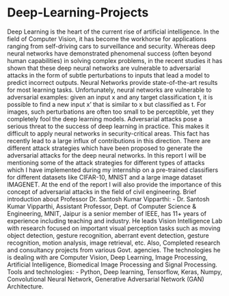 # Deep-Learning-Projects
Deep Learning is the heart of the current rise of artificial intelligence. In the field of Computer Vision, it has become the workhorse for applications ranging from self-driving cars to surveillance and security. Whereas deep neural networks have demonstrated phenomenal success (often beyond human capabilities) in solving complex problems, in the recent studies it has shown that these deep neural networks are vulnerable to adversarial attacks in the form of subtle perturbations to inputs that lead a model to predict incorrect outputs.
Neural Networks provide state-of-the-art results for most learning tasks. Unfortunately, neural networks are vulnerable to adversarial examples: given an input x and any target classification t, it is possible to find a new input x’ that is similar to x but classified as t. For images, such perturbations are often too small to be perceptible, yet they completely fool the deep learning models. Adversarial attacks pose a serious threat to the success of deep learning in practice. This makes it difficult to apply neural networks in security-critical areas. This fact has recently lead to a large influx of contributions in this direction. There are different attack strategies which have been proposed to generate the adversarial attacks for the deep neural networks. In this report I will be mentioning some of the attack strategies for different types of attacks which I have implemented during my internship on a pre-trained classifiers for different datasets like CIFAR-10, MNIST and a large image dataset IMAGENET. At the end of the report I will also provide the importance of this concept of adversarial attacks in the field of civil engineering.
Brief introduction about Professor Dr. Santosh Kumar Vipparthi: -
Dr. Santosh Kumar Vipparthi, Assistant Professor, Dept. of Computer Science & Engineering, MNIT, Jaipur is a senior member of IEEE, has 11+ years of experience including teaching and industry. He leads Vision Intelligence Lab with research focused on important visual perception tasks such as moving object detection, gesture recognition, aberrant event detection, gesture recognition, motion analysis, image retrieval, etc. Also, Completed research and consultancy projects from various Govt. agencies. The technologies he is dealing with are Computer Vision, Deep Learning, Image Processing, Artificial Intelligence, Biomedical Image Processing and Signal Processing.
Tools and technologies: -
Python, Deep learning, Tensorflow, Keras, Numpy, Convolutional Neural Network, Generative Adversarial Network (GAN) Architecture.

